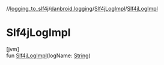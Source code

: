 //[logging_to_slf4j](../../../index.md)/[danbroid.logging](../index.md)/[Slf4jLogImpl](index.md)/[Slf4jLogImpl](-slf4j-log-impl.md)

# Slf4jLogImpl

[jvm]\
fun [Slf4jLogImpl](-slf4j-log-impl.md)(logName: [String](https://kotlinlang.org/api/latest/jvm/stdlib/kotlin/-string/index.html))
